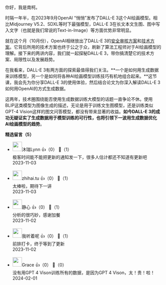 你好，我是南柯。

时隔一年半，在2023年9月OpenAI “悄悄”发布了DALL-E 3这个AI绘画模型。相比Midjourney V5.2、SDXL等时下最强模型，DALL-E 3在长文本文生图、图中写入文字（也就是我们常说的Text-in-Image）等方面优势非常明显。

就在这个月（10月份），OpenAI相继放出了DALL-E 3的[安全审核方案](https://cdn.openai.com/papers/DALL_E_3_System_Card.pdf)和[技术方案](https://cdn.openai.com/papers/dall-e-3.pdf)。它背后所用的技术方案也终于公之于众，刷新了算法工程师对于AI绘画模型的理解。接下来的两讲内容，我们就一起探秘DALL-E 3，带你搞清楚它的技术方案、局限性以及发展趋势。

在我看来，DALL-E 3有两方面的探索最值得我们关注。**一个是如何用生成数据来训练模型，另一个是如何将各种AI绘画模型训练技巧有机地组合起来。**这节课，我会先为你分享DALL-E 3的使用体验，然后结合论文为你深入解读DALL-E 3如何用OpenAI的方式生成数据。

这两年，技术圈围绕能否使用生成数据训练大模型的话题一直争论不休。使用BLIP这类模型为图像生成的描述，无论是用于训练文生图模型，还是训练类似GPT-4 Vision这样的图文问答模型，都没有带来显著的收益。**如今DALL-E 3的成功无疑证实了生成数据用于模型训练的可行性，也将引领下一波用生成数据优化AI绘画模型的趋势**。
<div><strong>精选留言（5）</strong></div><ul>
<li><img src="" width="30px"><span>沐瑞Lynn</span> 👍（0） 💬（1）<div>极客时间能不能把更新的通知发一下，很多人估计都还不知道有更新吧</div>2023-11-03</li><br/><li><img src="https://static001.geekbang.org/account/avatar/00/0f/f5/80/baddf03b.jpg" width="30px"><span>zhihai.tu</span> 👍（0） 💬（1）<div>太棒啦，期待下一讲</div>2023-11-03</li><br/><li><img src="https://static001.geekbang.org/account/avatar/00/14/60/a1/45ffdca3.jpg" width="30px"><span>静心</span> 👍（0） 💬（1）<div>分析的很巧妙，感谢加餐</div>2023-11-02</li><br/><li><img src="https://static001.geekbang.org/account/avatar/00/20/83/f0/9f063379.jpg" width="30px"><span>我听着呢</span> 👍（0） 💬（1）<div>前排打卡，终于等到了更新</div>2023-11-02</li><br/><li><img src="https://static001.geekbang.org/account/avatar/00/20/f6/5d/32d96b26.jpg" width="30px"><span>Grace</span> 👍（0） 💬（0）<div>没有用GPT 4 Vison训练所有的数据，是因为GPT 4 Vison，太！贵！啦！</div>2024-02-01</li><br/>
</ul>